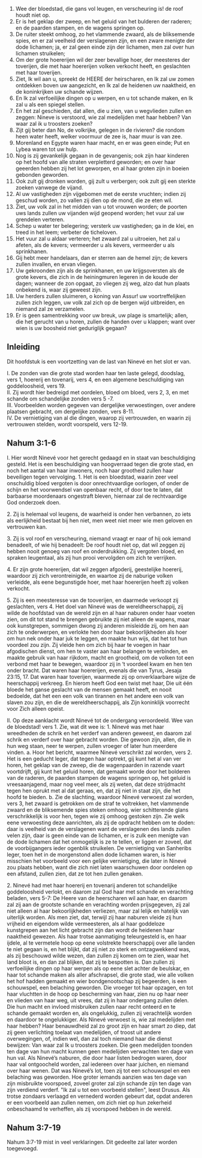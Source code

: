 1. Wee der bloedstad, die gans vol leugen, en verscheuring is! de roof houdt niet op. 
2. Er is het geklap der zweep, en het geluid van het bulderen der raderen; en de paarden stampen, en de wagens springen op. 
3. De ruiter steekt omhoog, zo het vlammende zwaard, als de bliksemende spies, en er zal veelheid der verslagenen zijn, en een zware menigte der dode lichamen; ja, er zal geen einde zijn der lichamen, men zal over hun lichamen struikelen; 
4. Om der grote hoererijen wil der zeer bevallige hoer, der meesteres der toverijen, die met haar hoererijen volken verkocht heeft, en geslachten met haar toverijen. 
5. Ziet, Ik wil aan u, spreekt de HEERE der heirscharen, en Ik zal uw zomen ontdekken boven uw aangezicht, en Ik zal de heidenen uw naaktheid, en de koninkrijken uw schande wijzen. 
6. En Ik zal verfoeilijke dingen op u werpen, en u tot schande maken, en Ik zal u als een spiegel stellen. 
7. En het zal geschieden, dat allen, die u zien, van u wegvlieden zullen en zeggen: Nineve is verstoord, wie zal medelijden met haar hebben? Van waar zal ik u troosters zoeken? 
8. Zijt gij beter dan No, de volkrijke, gelegen in de rivieren? die rondom heen water heeft, welker voormuur de zee is, haar muur is van zee. 
9. Morenland en Egypte waren haar macht, en er was geen einde; Put en Lybea waren tot uw hulp. 
10. Nog is zij gevankelijk gegaan in de gevangenis; ook zijn haar kinderen op het hoofd van alle straten verpletterd geworden; en over haar geeerden hebben zij het lot geworpen, en al haar groten zijn in boeien gebonden geworden. 
11. Ook zult gij dronken worden, gij zult u verbergen; ook zult gij een sterkte zoeken vanwege de vijand. 
12. Al uw vastigheden zijn vijgebomen met de eerste vruchten; indien zij geschud worden, zo vallen zij dien op de mond, die ze eten wil. 
13. Ziet, uw volk zal in het midden van u tot vrouwen worden; de poorten uws lands zullen uw vijanden wijd geopend worden; het vuur zal uw grendelen verteren. 
14. Schep u water ter belegering; versterk uw vastigheden; ga in de klei, en treed in het leem; verbeter de ticheloven. 
15. Het vuur zal u aldaar verteren; het zwaard zal u uitroeien, het zal u afeten, als de kevers; vermeerder u als kevers, vermeerder u als sprinkhanen. 
16. Gij hebt meer handelaars, dan er sterren aan de hemel zijn; de kevers zullen invallen, en ervan vliegen. 
17. Uw gekroonden zijn als de sprinkhanen, en uw krijgsoversten als de grote kevers, die zich in de heiningmuren legeren in de koude der dagen; wanneer de zon opgaat, zo vliegen zij weg, alzo dat hun plaats onbekend is, waar zij geweest zijn. 
18. Uw herders zullen sluimeren, o koning van Assur! uw voortreffelijken zullen zich leggen, uw volk zal zich op de bergen wijd uitbreiden, en niemand zal ze verzamelen. 
19. Er is geen samentrekking voor uw breuk, uw plage is smartelijk; allen, die het gerucht van u horen, zullen de handen over u klappen; want over wien is uw boosheid niet geduriglijk gegaan? 

## Inleiding 

Dit hoofdstuk is een voortzetting van de last van Ninevé en het slot er van.

I. De zonden van die grote stad worden haar ten laste gelegd, doodslag, vers 1, hoererij en tovenarij, vers 4, en een algemene beschuldiging van goddeloosheid, vers 19.  
II. Zij wordt hier bedreigd met oordelen, bloed om bloed, vers 2, 3, en met schande om schandelijke zonden vers 5 -7.  
III. Voorbeelden worden gegeven van dergelijke verwoestingen, over andere plaatsen gebracht, om dergelijke zonden, vers 8-11.  
IV. De vernietiging van al die dingen, waarop zij vertrouwden, en waarin zij vertrouwen stelden, wordt voorspeld, vers 12-19.  

## Nahum 3:1-6 

I. Hier wordt Ninevé voor het gerecht gedaagd en in staat van beschuldiging gesteld. Het is een beschuldiging van hoogverraad tegen die grote stad, en noch het aantal van haar inwoners, noch haar grootheid zullen haar beveiligen tegen vervolging.
1\. Het is een bloedstad, waarin zeer veel onschuldig bloed vergoten is door onrechtvaardige oorlogen, of onder de schijn en het voorwendsel van openbaar recht, of door toe te laten, dat barbaarse moordenaars ongestraft bleven, hiernaar zal de rechtvaardige God onderzoek doen.

2\. Zij is helemaal vol leugens, de waarheid is onder hen verbannen, zo iets als eerlijkheid bestaat bij hen niet, men weet niet meer wie men geloven en vertrouwen kan.

3\. Zij is vol roof en verscheuring, niemand vraagt er naar of hij ook iemand benadeelt, of wie hij benadeelt: De roof houdt niet op, dat wil zeggen zij hebben nooit genoeg van roof en onderdrukking. Zij vergoten bloed, en spraken leugentaal, als zij hun prooi vervolgden om zich te verrijken.

4\. Er zijn grote hoererijen, dat wil zeggen afgoderij, geestelijke hoererij, waardoor zij zich verontreinigde, en waartoe zij de naburige volken verleidde, als eene begunstigde hoer, met haar hoererijen heeft zij volken verkocht.

5\. Zij is een meesteresse van de tooverijen, en daarmede verkoopt zij geslachten, vers 4. Het doel van Ninevé was de wereldheerschappij, zij wilde de hoofdstad van de wereld zijn en al haar naburen onder haar voeten zien, om dit tot stand te brengen gebruikte zij niet alleen de wapens, maar ook kunstgrepen, sommigen dwong zij anderen misleidde zij, om hen aan zich te onderwerpen, en verlokte hen door haar bekoorlijkheden als hoer om hun nek onder haar juk te leggen, en maakte hun wijs, dat het tot hun voordeel zou zijn. Zij vleide hen om zich bij haar te voegen in haar afgodischen dienst, om hen te vaster aan haar belangen te verbinden, en maakte gebruik van haar rijkdom, macht en grootheid, om de volken tot een verbond met haar te bewegen, waardoor zij in ‘t voordeel kwam en hen ten onder bracht. Dat waren haar hoererijen, evenals die van Tyrus, Jesaja 23:15, 17. Dat waren haar toverijen, waarmede zij op onverklaarbare wijze de heerschappij verkreeg. En hierom heeft God een twist met haar, Die uit één bloede het ganse geslacht van de mensen gemaakt heeft, en nooit bedoelde, dat het een een volk van tirannen en het andere een volk van slaven zou zijn, en die de wereldheerschappij, als Zijn koninklijk voorrecht voor Zich alleen opeist.

II. Op deze aanklacht wordt Ninevé tot de ondergang veroordeeld. Wee van de bloedstad! vers 1. Zie, wat dit wee is: 
1\. Ninevé was met haar wreedheden de schrik en het verderf van anderen geweest, en daarom zal schrik en verderf over haar gebracht worden. Die gewoon zijn, allen, die in hun weg staan, neer te werpen, zullen vroeger of later hun meerdere vinden.
a. Hoor het bericht, waarmee Ninevé verschrikt zal worden, vers 2. Het is een geducht leger, dat tegen haar optrekt, gij kunt het al van ver horen, het geklap van de zweep, die de wagenpaarden in razende vaart voortdrijft, gij kunt het geluid horen, dat gemaakt worde door het bolderen van de raderen, de paarden stampen de wagens springen op, het geluid is vreesaanjagend, maar nog veel meer, als zij weten, dat deze strijdmacht tegen hen oprukt met al dat geraas, en, dat zij niet in staat zijn, die het hoofd te bieden.
b. Zie de slachting, waardoor Ninevé verwoest zal worden, vers 3, het zwaard is getrokken om de straf te voltrekken, het vlammende zwaard en de bliksemende spies steken omhoog, wier schitterende glans verschrikkelijk is voor hen, tegen wie zij omhoog gestoken zijn. Zie welk eene verwoesting deze aanrichten, als zij de opdracht hebben om te doden: daar is veelheid van de verslagenen want de verslagenen des lands zullen velen zijn, daar is geen einde van de lichamen, er is zulk een menigte van de dode lichamen dat het onmogelijk is ze te tellen, er liggen er zoveel, dat de voorbijgangers ieder ogenblik struikelen. De vernietiging van Sanheribs leger, toen het in de morgenstond allen dode lichamen waren, is hier misschien het voorbeeld voor een gelijke vernietiging, die later in Ninevé zou plaats hebben, want die zich niet laten waarschuwen door oordelen op een afstand, zullen zien, dat ze tot hen zullen genaken.

2\. Ninevé had met haar hoererij en tovenarij anderen tot schandelijke goddeloosheid verlokt, en daarom zal God haar met schande en verachting beladen, vers 5-7: De Heere van de heerscharen wil aan haar, en daarom zal zij aan de grootste schande en verachting worden prijsgegeven, zij zal niet alleen al haar bekoorlijkheden verliezen, maar zal lelijk en hatelijk van uiterlijk worden. Als men ziet, dat, terwijl zij haar naburen vleide zij hun vrijheid en eigendom wilde vermeesteren, als al haar goddeloze kunstgrepen aan het licht gebracht zijn dan wordt de heidenen haar naaktheid gewezen. Als haar trotse aanmatiging teleurgesteld is, en haar ijdele, al te vermetele hoop op eene volstrekte heerschappij over alle landen te niet gegaan is, en het blijkt, dat zij niet zo sterk en ontzagwekkend was, als zij beschouwd wilde wezen, dan zullen zij komen om te zien, waar het land bloot is, en dan zal blijken, dat zij te bespotten is. Dan zullen zij verfoeilijke dingen op haar werpen als op eene slet achter de beulskar, en haar tot schande maken als aller afschrapsel, die grote stad, wie alle volken het hof hadden gemaakt en wier bondgenootschap zij begeerden, is een schouwspel, een belaching geworden. Die vroeger tot haar opzagen, en tot haar vluchtten in de hoop op bescherming van haar, zien nu op haar neer en vlieden van haar weg, uit vrees, dat zij in haar ondergang zullen delen. Die hun macht en invloed misbruiken zullen naar recht onteerd en te schande gemaakt worden en, als ongelukkig, zullen zij verachtelijk worden en daardoor te ongelukkiger. Als Ninevé verwoest is, wie zal medelijden met haar hebben? Haar benauwdheid zal zo groot zijn en haar smart zo diep, dat zij geen verlichting toelaat van medelijden, of troost uit andere overwegingen, of, indien wel, dan zal toch niemand haar die dienst bewijzen: Van waar zal Ik u troosters zoeken. Die geen medelijden toonden ten dage van hun macht kunnen geen medelijden verwachten ten dage van hun val. Als Ninevé’s naburen, die door haar listen bedrogen waren, door haar val ontgoocheld worden, zal iedereen over haar juichen, en niemand over haar wenen. 
Dat was Ninevé’s lot, toen zij tot een schouwspel en een belaching was geworden. Hoe groter iemands aanzien was ten dage van zijn misbruikte voorspoed, zoveel groter zal zijn schande zijn ten dage van zijn verdiend verderf. "Ik zal u tot een voorbeeld stellen", leest Drusus. Als trotse zondaars verlaagd en vernederd worden gebeurt dat, opdat anderen er een voorbeeld aan zullen nemen, om zich niet op hun zekerheid onbeschaamd te verheffen, als zij voorspoed hebben in de wereld. 

## Nahum 3:7-19 

Nahum 3:7-19 mist in veel verklaringen. Dit gedeelte zal later worden toegevoegd.